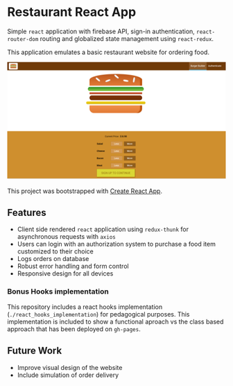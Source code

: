 # Restaurant React App

Simple `react` application with firebase API, sign-in authentication, `react-router-dom` routing and globalized state management using `react-redux`.

This application emulates a basic restaurant website for ordering food.

![Example](./example.png)

This project was bootstrapped with [Create React App](https://github.com/facebook/create-react-app).

## Features

- Client side rendered `react` application using `redux-thunk` for asynchronous requests with `axios`
- Users can login with an authorization system to purchase a food item customized to their choice
- Logs orders on database
- Robust error handling and form control
- Responsive design for all devices

### Bonus Hooks implementation

This repository includes a react hooks implementation (`./react_hooks_implementation`) for pedagogical purposes. This implementation is included to show a functional aproach vs the class based approach that has been deployed on `gh-pages`.

## Future Work

- Improve visual design of the website
- Include simulation of order delivery
